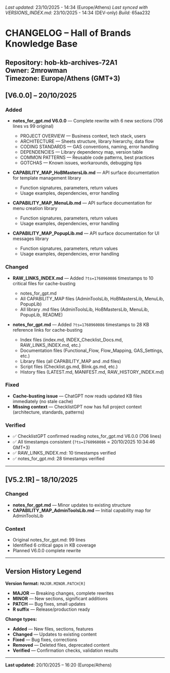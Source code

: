 *Last updated:* 23/10/2025 - 14:34 (Europe/Athens)
*Last synced with VERSIONS_INDEX.md:* 23/10/2025 - 14:34 (DEV-only)
*Build:* 65aa232

# CHANGELOG – Hall of Brands Knowledge Base
**Repository:** hob-kb-archives-72A1  
**Owner:** 2mrowman  
**Timezone:** Europe/Athens (GMT+3)
---
## [V6.0.0] – 20/10/2025
### Added
- **notes_for_gpt.md V6.0.0** — Complete rewrite with 6 new sections (706 lines vs 99 original)
  - PROJECT OVERVIEW — Business context, tech stack, users
  - ARCHITECTURE — Sheets structure, library hierarchy, data flow
  - CODING STANDARDS — GAS conventions, naming, error handling
  - DEPENDENCIES — Library dependency map, version table
  - COMMON PATTERNS — Reusable code patterns, best practices
  - GOTCHAS — Known issues, workarounds, debugging tips
- **CAPABILITY_MAP_HoBMastersLib.md** — API surface documentation for template management library
  - Function signatures, parameters, return values
  - Usage examples, dependencies, error handling

- **CAPABILITY_MAP_MenuLib.md** — API surface documentation for menu creation library
  - Function signatures, parameters, return values
  - Usage examples, dependencies, error handling

- **CAPABILITY_MAP_PopupLib.md** — API surface documentation for UI messages library
  - Function signatures, parameters, return values
  - Usage examples, dependencies, error handling

### Changed
- **RAW_LINKS_INDEX.md** — Added `?ts=1760960086` timestamps to 10 critical files for cache-busting
  - notes_for_gpt.md
  - All CAPABILITY_MAP files (AdminToolsLib, HoBMastersLib, MenuLib, PopupLib)
  - All library .md files (AdminToolsLib, HoBMastersLib, MenuLib, PopupLib, README)

- **notes_for_gpt.md** — Added `?ts=1760960086` timestamps to 28 KB reference links for cache-busting
  - Index files (index.md, INDEX_Checklist_Docs.md, RAW_LINKS_INDEX.md, etc.)
  - Documentation files (Functional_Flow, Flow_Mapping, GAS_Settings, etc.)
  - Library files (all CAPABILITY_MAP and .md files)
  - Script files (Checklist.gs.md, Blink.gs.md, etc.)
  - History files (LATEST.md, MANIFEST.md, RAW_HISTORY_INDEX.md)

### Fixed
- **Cache-busting issue** — ChatGPT now reads updated KB files immediately (no stale cache)
- **Missing context** — ChecklistGPT now has full project context (architecture, standards, patterns)

### Verified
- ✅ ChecklistGPT confirmed reading notes_for_gpt.md V6.0.0 (706 lines)
- ✅ All timestamps consistent (`?ts=1760960086` = 20/10/2025 10:34:46 GMT+3)
- ✅ RAW_LINKS_INDEX.md: 10 timestamps verified
- ✅ notes_for_gpt.md: 28 timestamps verified

---

## [V5.2.1R] – 18/10/2025

### Changed
- **notes_for_gpt.md** — Minor updates to existing structure
- **CAPABILITY_MAP_AdminToolsLib.md** — Initial capability map for AdminToolsLib

### Context
- Original notes_for_gpt.md: 99 lines
- Identified 6 critical gaps in KB coverage
- Planned V6.0.0 complete rewrite

---

## Version History Legend

**Version format:** `MAJOR.MINOR.PATCH[R]`
- **MAJOR** — Breaking changes, complete rewrites
- **MINOR** — New sections, significant additions
- **PATCH** — Bug fixes, small updates
- **R suffix** — Release/production ready

**Change types:**
- **Added** — New files, sections, features
- **Changed** — Updates to existing content
- **Fixed** — Bug fixes, corrections
- **Removed** — Deleted files, deprecated content
- **Verified** — Confirmation checks, validation results

---

**Last updated:** 20/10/2025 – 16:20 (Europe/Athens)

